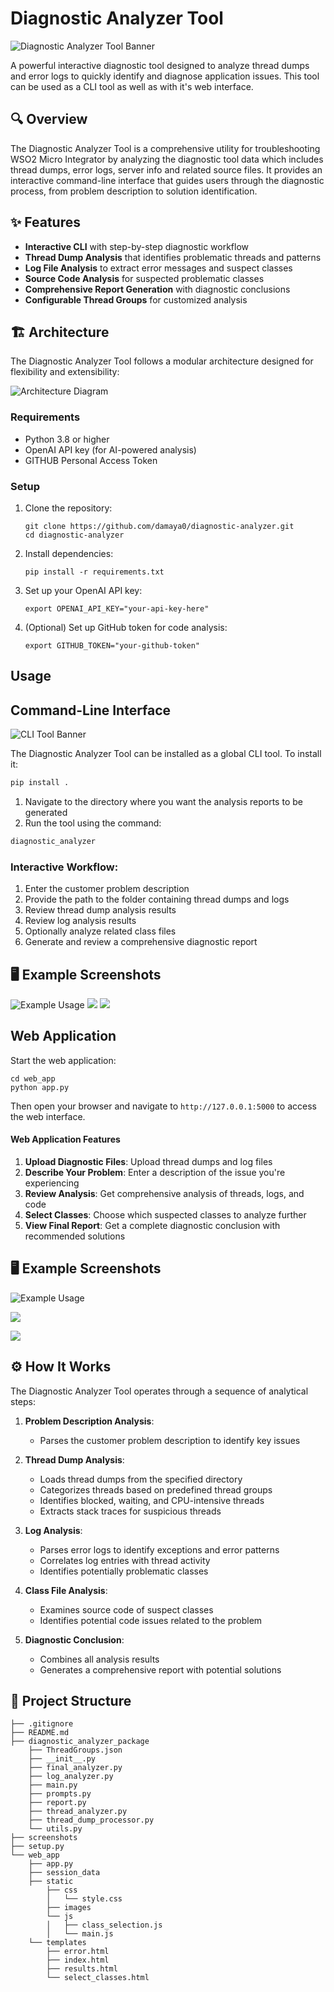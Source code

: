 # Diagnostic Analyzer Tool

![Diagnostic Analyzer Tool Banner](screenshots/image.png)

A powerful interactive diagnostic tool designed to analyze thread dumps and error logs to quickly identify and diagnose application issues. This tool can be used as a CLI tool as well as with it's web interface.

## 🔍 Overview

The Diagnostic Analyzer Tool is a comprehensive utility for troubleshooting WSO2 Micro Integrator by analyzing the diagnostic tool data which includes thread dumps, error logs, server info and related source files. It provides an interactive command-line interface that guides users through the diagnostic process, from problem description to solution identification.

## ✨ Features

- **Interactive CLI** with step-by-step diagnostic workflow
- **Thread Dump Analysis** that identifies problematic threads and patterns
- **Log File Analysis** to extract error messages and suspect classes
- **Source Code Analysis** for suspected problematic classes
- **Comprehensive Report Generation** with diagnostic conclusions
- **Configurable Thread Groups** for customized analysis

## 🏗️ Architecture

The Diagnostic Analyzer Tool follows a modular architecture designed for flexibility and extensibility:

![Architecture Diagram](screenshots/architecture.png)

### Requirements

- Python 3.8 or higher
- OpenAI API key (for AI-powered analysis)
- GITHUB Personal Access Token

### Setup

1. Clone the repository:
   ```
   git clone https://github.com/damaya0/diagnostic-analyzer.git
   cd diagnostic-analyzer
   ```

2. Install dependencies:
   ```
   pip install -r requirements.txt
   ```

3. Set up your OpenAI API key:
   ```
   export OPENAI_API_KEY="your-api-key-here"
   ```

4. (Optional) Set up GitHub token for code analysis:
   ```
   export GITHUB_TOKEN="your-github-token"

## Usage

## Command-Line Interface

![CLI Tool Banner](screenshots/cli_header.png)

The Diagnostic Analyzer Tool can be installed as a global CLI tool. To install it:
```bash
pip install .
```

1. Navigate to the directory where you want the analysis reports to be generated
2. Run the tool using the command:

```bash
diagnostic_analyzer
```

### Interactive Workflow:

1. Enter the customer problem description
2. Provide the path to the folder containing thread dumps and logs
3. Review thread dump analysis results
4. Review log analysis results
5. Optionally analyze related class files
6. Generate and review a comprehensive diagnostic report

## 🖥️ Example Screenshots

![Example Usage](screenshots/tool-1.png)
![](screenshots/tool-2.png)
![](screenshots/tool-3.png)

## Web Application

Start the web application:

```
cd web_app
python app.py
```

Then open your browser and navigate to `http://127.0.0.1:5000` to access the web interface.

#### Web Application Features

1. **Upload Diagnostic Files**: Upload thread dumps and log files
2. **Describe Your Problem**: Enter a description of the issue you're experiencing
3. **Review Analysis**: Get comprehensive analysis of threads, logs, and code
4. **Select Classes**: Choose which suspected classes to analyze further
5. **View Final Report**: Get a complete diagnostic conclusion with recommended solutions

## 🖥️ Example Screenshots

![Example Usage](screenshots/web-1.png)



![](screenshots/web-2.png)







![](screenshots/web-3.png)

## ⚙️ How It Works

The Diagnostic Analyzer Tool operates through a sequence of analytical steps:

1. **Problem Description Analysis**:
   - Parses the customer problem description to identify key issues

2. **Thread Dump Analysis**:
   - Loads thread dumps from the specified directory
   - Categorizes threads based on predefined thread groups
   - Identifies blocked, waiting, and CPU-intensive threads
   - Extracts stack traces for suspicious threads

3. **Log Analysis**:
   - Parses error logs to identify exceptions and error patterns
   - Correlates log entries with thread activity
   - Identifies potentially problematic classes

4. **Class File Analysis**:
   - Examines source code of suspect classes
   - Identifies potential code issues related to the problem

5. **Diagnostic Conclusion**:
   - Combines all analysis results
   - Generates a comprehensive report with potential solutions

## 📂 Project Structure
```
├── .gitignore
├── README.md
├── diagnostic_analyzer_package
    ├── ThreadGroups.json
    ├── __init__.py
    ├── final_analyzer.py
    ├── log_analyzer.py
    ├── main.py
    ├── prompts.py
    ├── report.py
    ├── thread_analyzer.py
    ├── thread_dump_processor.py
    └── utils.py
├── screenshots
├── setup.py
└── web_app
    ├── app.py
    ├── session_data
    ├── static
        ├── css
        │   └── style.css
        ├── images
        └── js
        │   ├── class_selection.js
        │   └── main.js
    └── templates
        ├── error.html
        ├── index.html
        ├── results.html
        └── select_classes.html

```